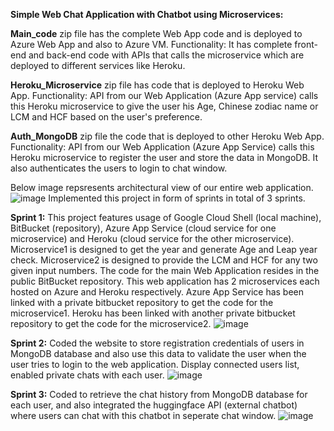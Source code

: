 **Simple Web Chat Application with Chatbot using Microservices:**

**Main_code** zip file has the complete Web App code and is deployed to Azure Web App and also to Azure VM.
Functionality: It has complete front-end and back-end code with APIs that calls the microservice which are deployed to different services like Heroku.

**Heroku_Microservice** zip file has code that is deployed to Heroku Web App.
Functionality: API from our Web Application (Azure App service) calls this Heroku microservice to give the user his Age, Chinese zodiac name or LCM and HCF based on the user's preference. 

**Auth_MongoDB** zip file the code that is deployed to other Heroku Web App.
Functionality: API from our Web Application (Azure App Service) calls this Heroku microservice to register the user and store the data in MongoDB. It also authenticates the users to login to chat window.

Below image repsresents architectural view of our entire web application.
![image](https://user-images.githubusercontent.com/36757754/191131623-21a7256d-eba1-4222-9ebb-a81fa2661cf8.png)
Implemented this project in form of sprints in total of 3 sprints.

**Sprint 1:**
This project features usage of Google Cloud Shell (local machine), BitBucket (repository), Azure App Service (cloud service for one microservice) and Heroku (cloud
service for the other microservice).
Microservice1 is designed to get the year and generate Age and Leap year check.
Microservice2 is designed to provide the LCM and HCF for any two given input numbers.
The code for the main Web Application resides in the public BitBucket repository. This web application has 2 microservices each hosted on Azure and Heroku respectively.
Azure App Service has been linked with a private bitbucket repository to get the code for the microservice1.
Heroku has been linked with another private bitbucket repository to get the code for the microservice2.
![image](https://user-images.githubusercontent.com/36757754/191129928-0f16f214-37ca-415e-9eaa-cfc9a1f30d4a.png)

**Sprint 2:**
Coded the website to store registration credentials of users in MongoDB database and also use this data to validate the user when the user tries to login to the web application. Display connected users list, enabled private chats with each user.
![image](https://user-images.githubusercontent.com/36757754/191130198-082acb15-a08a-4e89-bd83-836335a6db3f.png)

**Sprint 3:**
Coded to retrieve the chat history from MongoDB database for each user, and also integrated the huggingface API (external chatbot) where users can chat with this chatbot in seperate chat window.
![image](https://user-images.githubusercontent.com/36757754/191117922-13207837-555a-4a61-be96-cab9c173b5bf.png)


